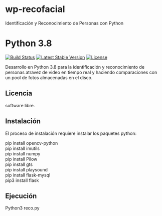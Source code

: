 # wp-recofacial
Identificación y Reconocimiento de Personas con Python
# Python 3.8

[![Build Status](https://travis-ci.org/laravel/lumen-framework.svg)](https://www.python.org/downloads/)
[![Latest Stable Version](https://poser.pugx.org/laravel/lumen-framework/v/stable.svg)](https://www.python.org/downloads/)
[![License](https://poser.pugx.org/laravel/lumen-framework/license.svg)](https://docs.python.org/3/license.html)


Desarrollo en Python 3.8 para la identificación y reconocimiento de personas atravez de video en tiempo real y haciendo comparaciones con un pool de fotos almacenadas en el disco.

## Licencia

software libre.

## Instalación

El proceso de instalación requiere instalar los paquetes python:<br>

pip install opencv-python<br>
pip install imutils<br>
pip install numpy<br>
pip install Pilow<br>
pip install gts<br>
pip install playsound<br>
pip install flask-mysql<br>
pip3 install flask<br>

## Ejecución

Python3 reco.py
